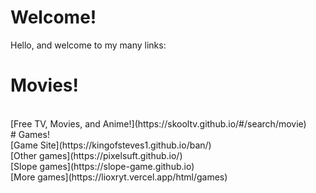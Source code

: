 # Welcome!
Hello, and welcome to my many links:
# Movies!
<br/>
[Free TV, Movies, and Anime!](https://skooltv.github.io/#/search/movie)
<br/>
# Games!
<br/>
[Game Site](https://kingofsteves1.github.io/ban/)
<br/>
[Other games](https://pixelsuft.github.io/)
<br/>
[Slope games](https://slope-game.github.io)
<br/>
[More games](https://lioxryt.vercel.app/html/games)
